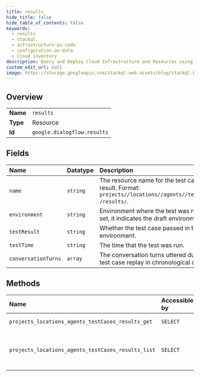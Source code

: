 ```yaml
---
title: results
hide_title: false
hide_table_of_contents: false
keywords:
  - results
  - stackql
  - infrastructure-as-code
  - configuration-as-data
  - cloud inventory
description: Query and Deploy Cloud Infrastructure and Resources using SQL
custom_edit_url: null
image: https://storage.googleapis.com/stackql-web-assets/blog/stackql-blog-post-featured-image.png
---
```

  
    

## Overview
<table><tbody>
<tr><td><b>Name</b></td><td><code>results</code></td></tr>
<tr><td><b>Type</b></td><td>Resource</td></tr>
<tr><td><b>Id</b></td><td><code>google.dialogflow.results</code></td></tr>
</tbody></table>

## Fields
| Name | Datatype | Description |
|:-----|:---------|:------------|
| `name` | `string` | The resource name for the test case result. Format: `projects//locations//agents//testCases/ /results/`. |
| `environment` | `string` | Environment where the test was run. If not set, it indicates the draft environment. |
| `testResult` | `string` | Whether the test case passed in the agent environment. |
| `testTime` | `string` | The time that the test was run. |
| `conversationTurns` | `array` | The conversation turns uttered during the test case replay in chronological order. |
## Methods
| Name | Accessible by | Required Params | Description |
|:-----|:--------------|:----------------|:------------|
| `projects_locations_agents_testCases_results_get` | `SELECT` | `name` | Gets a test case result. |
| `projects_locations_agents_testCases_results_list` | `SELECT` | `parent` | Fetches a list of results for a given test case. |

